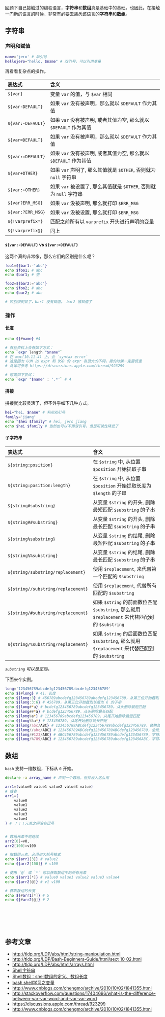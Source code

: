 <!--
title: bash 的字符串和数组
date: 2016-03-29 15:15:54
tags: bash, shell, mac
-->


回顾下自己接触过的编程语言，**字符串**和**数组**真是基础中的基础。也因此，在接触一门新的语言的时候，非常有必要去熟悉该语言的**字符串**和**数组**。
<!-- more -->

## 字符串

### 声明和赋值


```sh
name='jero' # 单引号
hellojero="hello, $name" # 双引号，可以引用变量
```
再看看复杂点的操作。

| 表达式      |     含义 |
| :-------- |:--------|
| `${var}`    | 变量 `var` 的值，与 `$var` 相同 |
| `${var-DEFAULT}` | 如果 `var` 没有被声明，那么就以 `$DEFAULT` 作为其值
| `${var:-DEFAULT}` | 如果 `var` 没有被声明, 或者其值为空, 那么就以   `$DEFAULT` 作为其值
| `${var=DEFAULT}` | 如果 `var` 没有被声明，那么就以 `$DEFAULT` 作为其值
| `${var:=DEFAULT}` | 如果 `var` 没有被声明, 或者其值为空, 那么就以   `$DEFAULT` 作为其值
| `${var+OTHER}` | 如果 `var` 声明了, 那么其值就是 `$OTHER`, 否则就为 `null` 字符串
| `${var:+OTHER}` | 如果 `var` 被设置了, 那么其值就是 `$OTHER`, 否则就为 `null` 字符串
| `${var?ERR_MSG}` | 如果 `var` 没被声明, 那么就打印 `$ERR_MSG`
| `${var:?ERR_MSG}` | 如果 `var` 没被设置, 那么就打印 `$ERR_MSG`
| `${!varprefix*}` | 匹配之前所有以 `varprefix` 开头进行声明的变量
| `${!varprefix@}` | 同上

#### `${var:-DEFAULT}` vs `${var:=DEFAULT}`

这两个真的非常像，那么它们的区别是什么呢？

```bash
foo1=${bar1:-'abc'}
echo $foo1; # abc
echo $bar1; # 空

foo2=${bar2:='abc'}
echo $foo2; # abc
echo $bar2; # abc

# 区别很明显了，bar1 没有赋值， bar2 被赋值了
```


### 操作

#### 长度

```bash
echo ${#name} #4

# 有些资料上会有如下方式：
echo `expr length "$name"`
# 在 mac(10.11.4) 上，会 `syntax error`
# 这是因为 GUN 的 expr 和 BSD 的 expr 有很大的不同，用的时候一定要慎重
# 具体可参考 https://discussions.apple.com/thread/923299

# 可做如下尝试：
echo `expr "$name" : '.*'` # 4
```

#### 拼接

拼接就比较灵活了，但不外乎如下几种方式。
```bash
hei="hei, $name" # 利用双引号
family='jiang'
echo "$hei $family" # hei, jero jiang
echo $hei $family # 当然也可以不用双引号，但是可读性降低了

```

####  子字符串

| 表达式      |     含义 |
| :-------- | :-------- |
| `${string:position}` | 在 `$string` 中, 从位置 `$position` 开始提取子串 |
| `${string:position:length}` | 在 `$string` 中, 从位置 `$position` 开始提取长度为 `$length` 的子串 |
| `${string#substring}` | 从变量 `$string` 的开头, 删除最短匹配 `$substring` 的子串 |
| `${string##substring}` | 从变量 `$string` 的开头, 删除最长匹配 `$substring` 的子串 |
| `${string%substring}` | 从变量 `$string` 的结尾, 删除最短匹配 `$substring` 的子串 |
| `${string%%substring}` | 从变量 `$string` 的结尾, 删除最长匹配 `$substring` 的子串 |
| `${string/substring/replacement}` | 使用 `$replacement`, 来代替第一个匹配的 `$substring` |
| `${string//substring/replacement}` | 使用 `$replacement`, 代替所有匹配的 `$substring` |
| `${string/#substring/replacement}` | 如果 `$string` 的前面数位匹配 `$substring`, 那么就用 `$replacement` 来代替匹配到的 `$substring` |
| `${string/%substring/replacement}` | 如果 `$string` 的后面数位匹配 `$substring`, 那么就用 `$replacement` 来代替匹配到的 `$substring` |

*`substring` 可以是正则。*

下面来个实例。

```bash
long='123456789abcdefg123456789abcdefg123456789'
echo ${#long} # 41，长度
echo ${long:3} # 456789abcdefg123456789abcdefg123456789，从第三位开始截取
echo ${long:3:6} # 456789，从第三位开始截取长度为 6 的子串
echo ${long#*a} # bcdefg123456789abcdefg123456789，从头删除最短匹配
echo ${long##*a} # bcdefg123456789，从头删除最长匹配
echo ${long%a*} # 123456789abcdefg123456789，从尾开始删除最短匹配
echo ${long%%a*} # 123456789，从尾开始删除最长匹配
echo ${long/abc/ABC} # 123456789ABCdefg123456789abcdefg123456789，替换首次出现的子字符串
echo ${long//abc/ABC} # 123456789ABCdefg123456789ABCdefg123456789，全局替换
echo ${long/#123/ABC} # ABC456789abcdefg123456789abcdefg123456789，字符串的前面数位和 123 匹配，替换之
echo ${long/%789/ABC} # 123456789abcdefg123456789abcdefg123456ABC，字符串的后面数位和 789 匹配，替换之
```

## 数组

`bash` 支持一维数组，下标从 `0` 开始。
```bash
declare -a array_name # 声明一个数组，但并没人这么用

arr1=(value0 value1 value2 value3 value)
# 或者
arr1=(
	value0
	value1
	value2
	value3
	value4
) # ！！！元素之间没有逗号


# 数组元素不用连续
arr2[0]=v0,
arr2[100]=v100

# 取数组元素，必须用大括号模式
echo ${arr1[3]} # value2
echo ${arr2[100]} # v100

# 使用 `@` 或 `*` 可以获取数组中的所有元素
echo ${arr1[*]} # value0 value1 value2 value3 value4
echo ${arr2[@]} # v1 v100

# 获取数组的长度
echo ${#arr1[*]} # 5
echo ${#arr2[@]} # 2

```



<br><br><br><br>
## 参考文章
* http://tldp.org/LDP/abs/html/string-manipulation.html
* http://tldp.org/LDP/Bash-Beginners-Guide/html/sect_10_02.html
* http://tldp.org/LDP/abs/html/arrays.html
* [Shell字符串](http://c.biancheng.net/cpp/view/7001.html)
* [Shell数组：shell数组的定义、数组长度](http://c.biancheng.net/cpp/view/7002.html)
* [bash shell学习之变量](http://lovelace.blog.51cto.com/1028430/1211141)
* http://www.cnblogs.com/chengmo/archive/2010/10/02/1841355.html
* http://stackoverflow.com/questions/17404696/what-is-the-difference-between-var-var-word-and-var-var-word
* https://discussions.apple.com/thread/923299
* http://www.cnblogs.com/chengmo/archive/2010/10/02/1841355.html
